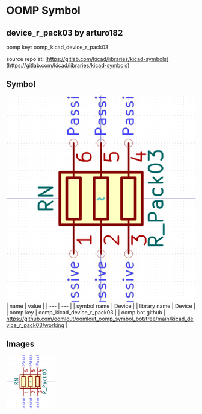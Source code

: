 # OOMP Symbol  
## device_r_pack03  by arturo182  
  
oomp key: oomp_kicad_device_r_pack03  
  
source repo at: [https://gitlab.com/kicad/libraries/kicad-symbols](https://gitlab.com/kicad/libraries/kicad-symbols)  
## Symbol  
  
[![working.png](working_600.png)](working.png)  
| name | value | 
| --- | --- | 
| symbol name | Device | 
| library name | Device | 
| oomp key | oomp_kicad_device_r_pack03 | 
| oomp bot github | https://github.com/oomlout/oomlout_oomp_symbol_bot/tree/main/kicad_device_r_pack03/working | 
## Images  
  
[![working.png](working_140.png)](working.png)  

